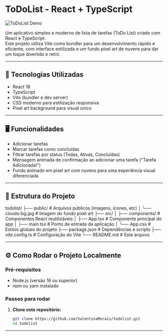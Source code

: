 # ToDoList - React + TypeScript

![ToDoList Demo](https://user-images.githubusercontent.com/ValentinaMorais/preview.png) 


Um aplicativo simples e moderno de lista de tarefas (ToDo List) criado com React e TypeScript.  
Este projeto utiliza Vite como bundler para um desenvolvimento rápido e eficiente, com interface estilizada e um fundo pixel art de nuvens para dar um toque divertido e retrô.

---

## 🚀 Tecnologias Utilizadas

- React 18  
- TypeScript  
- Vite (bundler e dev server)  
- CSS moderno para estilização responsiva  
- Pixel art background para visual único  

---

## 🖥️ Funcionalidades

- Adicionar tarefas  
- Marcar tarefas como concluídas  
- Filtrar tarefas por status (Todas, Ativas, Concluídas)  
- Mensagem animada de confirmação ao adicionar uma tarefa ("Tarefa Adicionada!")  
- Fundo animado em pixel art com nuvens para uma experiência visual diferenciada  

---

## 📁 Estrutura do Projeto

todolist/
├── public/ # Arquivos públicos (imagens, ícones, etc)
│ └── clouds-bg.jpg # Imagem do fundo pixel art
├── src/
│ ├── components/ # Componentes React reutilizáveis
│ ├── App.tsx # Componente principal do app
│ ├── main.tsx # Ponto de entrada da aplicação
│ └── App.css # Estilos globais do projeto
├── package.json # Dependências e scripts
├── vite.config.ts # Configuração do Vite
└── README.md # Este arquivo


---

## ⚙️ Como Rodar o Projeto Localmente

### Pré-requisitos

- Node.js (versão 16 ou superior)  
- npm ou yarn instalado

### Passos para rodar

1. **Clone este repositório:**  
   ```bash
   git clone https://github.com/ValentinaMorais/todolist.git
   cd todolist
---


